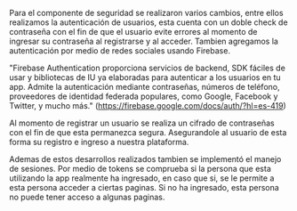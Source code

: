 Para el componente de seguridad se realizaron varios cambios, entre ellos realizamos la autenticación de usuarios, esta cuenta con un doble check de contraseña con el fin de que el usuario evite errores al momento de ingresar su contraseña al registrarse y al acceder. Tambien agregamos la autenticación por medio de redes sociales usando Firebase. 

"Firebase Authentication proporciona servicios de backend, SDK fáciles de usar y bibliotecas de IU ya elaboradas para autenticar a los usuarios en tu app. Admite la autenticación mediante contraseñas, números de teléfono, proveedores de identidad federada populares, como Google, Facebook y Twitter, y mucho más." (https://firebase.google.com/docs/auth/?hl=es-419)

Al momento de registrar un usuario se realiza un cifrado de contraseñas con el fin de que esta permanezca segura. Asegurandole al usuario de esta forma su registro e ingreso a nuestra plataforma.

Ademas de estos desarrollos realizados tambien se implementó el manejo de sesiones. Por medio de tokens se comprueba si la persona que esta utilizando la app realmente ha ingresado, en caso que si, se le permite a esta persona acceder a ciertas paginas. Si no ha ingresado, esta persona no puede tener acceso a algunas paginas.

